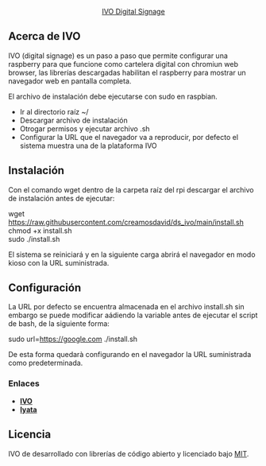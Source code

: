 <p align="center"><a href="https://ivo.com.co" target="_blank">IVO Digital Signage</a></p>

## Acerca de IVO

IVO (digital signage) es un paso a paso que permite configurar una raspberry para que funcione como cartelera digital con chromiun web browser, las librerías descargadas habilitan el raspberry para mostrar un navegador web en pantalla completa.

El archivo de instalación debe ejecutarse con sudo en raspbian.

- Ir al directorio raíz ~/
- Descargar archivo de instalación
- Otrogar permisos y ejecutar archivo .sh
- Configurar la URL que el navegador va a reproducir, por defecto el sistema muestra una de la plataforma IVO

## Instalación

Con el comando wget dentro de la carpeta raíz del rpi descargar el archivo de instalación antes de ejecutar:

wget https://raw.githubusercontent.com/creamosdavid/ds_ivo/main/install.sh  
chmod +x install.sh  
sudo ./install.sh  
  
El sistema se reiniciará y en la siguiente carga abrirá el navegador en modo kioso con la URL suministrada.

## Configuración

La URL por defecto se encuentra almacenada en el archivo install.sh sin embargo se puede modificar aádiendo la variable antes de ejecutar el script de bash, de la siguiente forma:  

sudo url=https://google.com ./install.sh  

De esta forma quedarà configurando en el navegador la URL suministrada como predeterminada.

### Enlaces

- **[IVO](https://www.ivo.com.co/)**
- **[Iyata](https://www.iyata.net/)**

## Licencia

IVO de desarrollado con librerías de código abierto y licenciado bajo [MIT](https://opensource.org/licenses/MIT).
